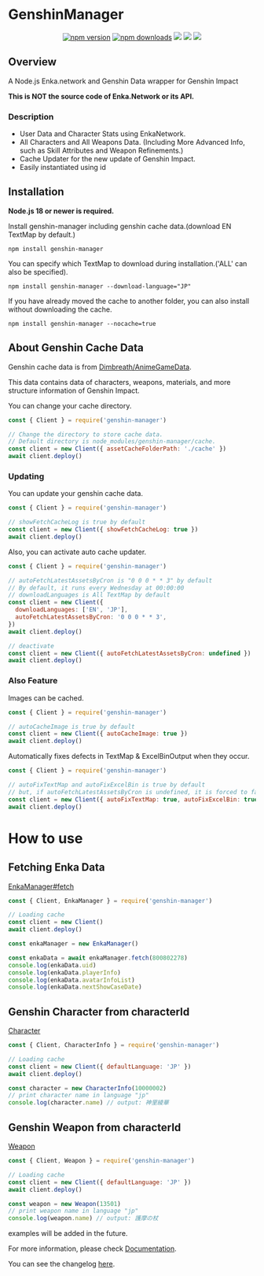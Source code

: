 # GenshinManager

<div align="center">
	<p>
		<a href="https://www.npmjs.com/package/genshin-manager"><img src="https://img.shields.io/npm/v/genshin-manager.svg?maxAge=3600" alt="npm version" /></a>
		<a href="https://www.npmjs.com/package/genshin-manager"><img src="https://img.shields.io/npm/dt/genshin-manager.svg?maxAge=3600" alt="npm downloads" /></a>
		<a href="https://github.com/Rollphes/genshin-manager/actions/workflows/github-code-scanning/codeql"><img src="https://github.com/Rollphes/genshin-manager/actions/workflows/github-code-scanning/codeql/badge.svg"/></a>
        <a href="https://github.com/Rollphes/genshin-manager/actions/workflows/eslint.yaml"><img src="https://github.com/Rollphes/genshin-manager/actions/workflows/eslint.yaml/badge.svg"/></a>
    	<a href="https://github.com/Rollphes/genshin-manager/blob/main/LICENCE"><img src="https://img.shields.io/badge/License-MIT-yellow.svg"/></a>
	</p>
</div>

## Overview

A Node.js Enka.network and Genshin Data wrapper for Genshin Impact

**This is NOT the source code of Enka.Network or its API.**

### Description

- User Data and Character Stats using EnkaNetwork.
- All Characters and All Weapons Data. (Including More Advanced Info, such as Skill Attributes and Weapon Refinements.)
- Cache Updater for the new update of Genshin Impact.
- Easily instantiated using id

## Installation

**Node.js 18 or newer is required.**

Install genshin-manager including genshin cache data.(download EN TextMap by default.)

```sh-session
npm install genshin-manager
```

You can specify which TextMap to download during installation.('ALL' can also be specified).

```sh-session
npm install genshin-manager --download-language="JP"
```

If you have already moved the cache to another folder, you can also install without downloading the cache.

```sh-session
npm install genshin-manager --nocache=true
```

## About Genshin Cache Data

Genshin cache data is from [Dimbreath/AnimeGameData](https://gitlab.com/Dimbreath/AnimeGameData).

This data contains data of characters, weapons, materials, and more structure information of Genshin Impact.

You can change your cache directory.

```js
const { Client } = require('genshin-manager')

// Change the directory to store cache data.
// Default directory is node_modules/genshin-manager/cache.
const client = new Client({ assetCacheFolderPath: './cache' })
await client.deploy()
```

### Updating

You can update your genshin cache data.

```js
const { Client } = require('genshin-manager')

// showFetchCacheLog is true by default
const client = new Client({ showFetchCacheLog: true })
await client.deploy()
```

Also, you can activate auto cache updater.

```js
const { Client } = require('genshin-manager')

// autoFetchLatestAssetsByCron is "0 0 0 * * 3" by default
// By default, it runs every Wednesday at 00:00:00
// downloadLanguages is All TextMap by default
const client = new Client({
  downloadLanguages: ['EN', 'JP'],
  autoFetchLatestAssetsByCron: '0 0 0 * * 3',
})
await client.deploy()

// deactivate
const client = new Client({ autoFetchLatestAssetsByCron: undefined })
await client.deploy()
```

### Also Feature

Images can be cached.

```js
const { Client } = require('genshin-manager')

// autoCacheImage is true by default
const client = new Client({ autoCacheImage: true })
await client.deploy()
```

Automatically fixes defects in TextMap & ExcelBinOutput when they occur.

```js
const { Client } = require('genshin-manager')

// autoFixTextMap and autoFixExcelBin is true by default
// but, if autoFetchLatestAssetsByCron is undefined, it is forced to false.
const client = new Client({ autoFixTextMap: true, autoFixExcelBin: true })
await client.deploy()
```

# How to use

## Fetching Enka Data

[EnkaManager#fetch](https://rollphes.github.io/genshin-manager/classes/EnkaManager.html#fetch)

```js
const { Client, EnkaManager } = require('genshin-manager')

// Loading cache
const client = new Client()
await client.deploy()

const enkaManager = new EnkaManager()

const enkaData = await enkaManager.fetch(800802278)
console.log(enkaData.uid)
console.log(enkaData.playerInfo)
console.log(enkaData.avatarInfoList)
console.log(enkaData.nextShowCaseDate)
```

## Genshin Character from characterId

[Character](https://rollphes.github.io/genshin-manager/classes/CharacterInfo.html)

```js
const { Client, CharacterInfo } = require('genshin-manager')

// Loading cache
const client = new Client({ defaultLanguage: 'JP' })
await client.deploy()

const character = new CharacterInfo(10000002)
// print character name in language "jp"
console.log(character.name) // output: 神里綾華
```

## Genshin Weapon from characterId

[Weapon](https://rollphes.github.io/genshin-manager/classes/Weapon.html)

```js
const { Client, Weapon } = require('genshin-manager')

// Loading cache
const client = new Client({ defaultLanguage: 'JP' })
await client.deploy()

const weapon = new Weapon(13501)
// print weapon name in language "jp"
console.log(weapon.name) // output: 護摩の杖
```

examples will be added in the future.

For more information, please check [Documentation](https://rollphes.github.io/genshin-manager/index.html).

You can see the changelog [here](https://github.com/Rollphes/genshin-manager/releases).
